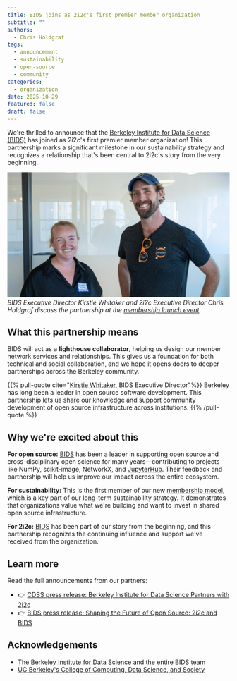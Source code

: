 ```yaml
---
title: BIDS joins as 2i2c's first premier member organization
subtitle: ""
authors:
  - Chris Holdgraf
tags:
  - announcement
  - sustainability
  - open-source
  - community
categories:
  - organization
date: 2025-10-29
featured: false
draft: false
---
```


We're thrilled to announce that the [Berkeley Institute for Data Science (BIDS)](/collaborators/bids/) has joined as 2i2c's first premier member organization! This partnership marks a significant milestone in our sustainability strategy and recognizes a relationship that's been central to 2i2c's story from the very beginning.

![Kirstie Whitaker and Chris Holdgraf discussing the partnership at Berkeley on October 16, 2025](featured.jpg)
*BIDS Executive Director Kirstie Whitaker and 2i2c Executive Director Chris Holdgraf discuss the partnership at the [membership launch event](../bids-premier-membership-event/).*

## What this partnership means

BIDS will act as a **lighthouse collaborator**, helping us design our member network services and relationships. This gives us a foundation for both technical and social collaboration, and we hope it opens doors to deeper partnerships across the Berkeley community.

{{% pull-quote cite="[Kirstie Whitaker](https://www.linkedin.com/in/kirstiewhitaker), BIDS Executive Director"%}}
Berkeley has long been a leader in open source software development. This partnership lets us share our knowledge and support community development of open source infrastructure across institutions.
{{% /pull-quote %}}

## Why we're excited about this

**For open source:** [BIDS](/collaborators/bids/) has been a leader in supporting open source and cross-disciplinary open science for many years—contributing to projects like NumPy, scikit-image, NetworkX, and [JupyterHub](/collaborators/jupyterhub/). Their feedback and partnership will help us improve our impact across the entire ecosystem.

**For sustainability:** This is the first member of our new [membership model](../../../join/), which is a key part of our long-term sustainability strategy. It demonstrates that organizations value what we're building and want to invest in shared open source infrastructure.

**For 2i2c:** [BIDS](/collaborators/bids/) has been part of our story from the beginning, and this partnership recognizes the continuing influence and support we've received from the organization.

## Learn more

Read the full announcements from our partners:
- 👉 [CDSS press release: Berkeley Institute for Data Science Partners with 2i2c](https://cdss.berkeley.edu/news/berkeley-institute-data-science-partners-2i2c-open-source-infrastructure)
- 👉 [BIDS press release: Shaping the Future of Open Source: 2i2c and BIDS](https://bids.berkeley.edu/news/shaping-future-open-source-2i2c-and-bids)

## Acknowledgements

- The [Berkeley Institute for Data Science](/collaborators/bids/) and the entire BIDS team
- [UC Berkeley's College of Computing, Data Science, and Society](https://cdss.berkeley.edu/)

